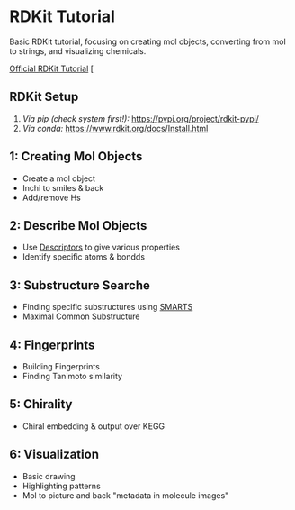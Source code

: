 # RDKit Tutorial

Basic RDKit tutorial, focusing on creating mol objects, converting from mol to strings, and visualizing chemicals.

[Official RDKit Tutorial](https://www.rdkit.org/docs/GettingStartedInPython.html)
[

## RDKit Setup

1. *Via pip (check system first!):* https://pypi.org/project/rdkit-pypi/
2. *Via conda:* https://www.rdkit.org/docs/Install.html

## 1: Creating Mol Objects

- Create a mol object
- Inchi to smiles & back
- Add/remove Hs

## 2: Describe Mol Objects
- Use [Descriptors](https://www.rdkit.org/docs/source/rdkit.Chem.Descriptors.html) to give various properties 
- Identify specific atoms & bondds

## 3: Substructure Searche
- Finding specific substructures using [SMARTS](https://www.ics.uci.edu/~dock/manuals/DaylightTheoryManual/theory.smarts.html)
- Maximal Common Substructure

## 4: Fingerprints
- Building Fingerprints 
- Finding Tanimoto similarity

## 5: Chirality
- Chiral embedding & output over KEGG

## 6: Visualization
- Basic drawing
- Highlighting patterns
- Mol to picture and back "metadata in molecule images"
